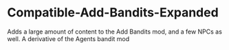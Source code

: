 # Compatible-Add-Bandits-Expanded
Adds a large amount of content to the Add Bandits mod, and a few NPCs as well. A derivative of the Agents bandit mod
